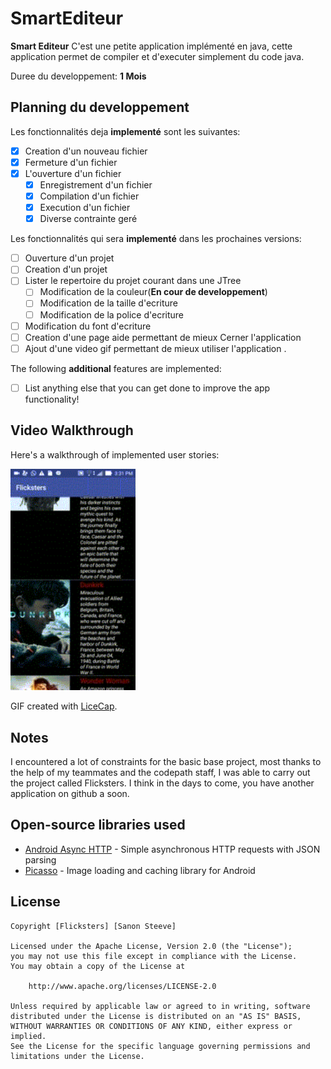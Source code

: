 # SmartEditeur 

**Smart Editeur** C'est une petite application implémenté en java, cette application permet de compiler et d'executer simplement du code java.

Duree du developpement: **1 Mois** 

## Planning du developpement

Les fonctionnalités deja **implementé**  sont les suivantes:

* [X] Creation d'un nouveau fichier
* [X] Fermeture d'un fichier
* [X] L'ouverture d'un fichier
  * [X] Enregistrement d'un fichier
  * [X] Compilation d'un fichier
   * [X] Execution d'un fichier
   * [X] Diverse contrainte geré

Les fonctionnalités qui sera **implementé** dans les prochaines versions:

* [ ] Ouverture d'un projet
* [ ] Creation d'un projet
* [ ] Lister le repertoire du projet courant dans une JTree
    * [ ] Modification de la couleur(**En cour de developpement**)
    * [ ] Modification de la taille d'ecriture
    * [ ] Modification de la police d'ecriture
* [ ] Modification du font d'ecriture
* [ ] Creation d'une page aide permettant de mieux Cerner l'application
* [ ] Ajout d'une video gif permettant de mieux utiliser l'application
.

The following **additional** features are implemented:

* [ ] List anything else that you can get done to improve the app functionality!

## Video Walkthrough

Here's a walkthrough of implemented user stories:

<img src='https://github.com/steevy007/Flicksters/blob/master/Flicksters.gif' width='200dp' alt='Video Flicksters' />

GIF created with [LiceCap](http://www.cockos.com/licecap/).

## Notes


I encountered a lot of constraints for the basic base project, most thanks to the help of my teammates and the codepath staff, 
I was able to carry out the project called Flicksters. I think in the days to come, you have another application on github a soon.

## Open-source libraries used

- [Android Async HTTP](https://github.com/loopj/android-async-http) - Simple asynchronous HTTP requests with JSON parsing
- [Picasso](http://square.github.io/picasso/) - Image loading and caching library for Android

## License

    Copyright [Flicksters] [Sanon Steeve]

    Licensed under the Apache License, Version 2.0 (the "License");
    you may not use this file except in compliance with the License.
    You may obtain a copy of the License at

        http://www.apache.org/licenses/LICENSE-2.0

    Unless required by applicable law or agreed to in writing, software
    distributed under the License is distributed on an "AS IS" BASIS,
    WITHOUT WARRANTIES OR CONDITIONS OF ANY KIND, either express or implied.
    See the License for the specific language governing permissions and
    limitations under the License.
